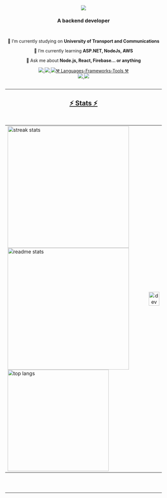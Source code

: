 <h1 align="center">
    <img src="https://readme-typing-svg.herokuapp.com/?font=Righteous&size=35&center=true&vCenter=true&width=500&height=70&duration=4000&lines=Hi+There!+👋;+I'm+Quan+Nguyen!;" />
</h1>

<h3 align="center">A backend developer</h3>

<br/>

<div align="center">
 
 🔭 I’m currently studying on **University of Transport and Communications**
 
 🌱 I’m currently learning **ASP.NET, NodeJs, AWS**

💬 Ask me about **Node.js, React, Firebase... or anything**

 </div>
 
<div align="center"> 
  <a href="mailto:quan.nguyen.se@gmail.com">
    <img src="https://img.shields.io/badge/Gmail-333333?style=for-the-badge&logo=gmail&logoColor=red" />
  </a>
  <a href="https://www.linkedin.com/in/quan-nguyen-hoang-se" />
    <img src="https://img.shields.io/badge/LinkedIn-0077B5?style=for-the-badge&logo=linkedin&logoColor=white" target="_blank/>
  </a>
  <a href="https://www.facebook.com/hoangqwan" />
    	<img src="https://img.shields.io/badge/Facebook-1877F2?style=for-the-badge&logo=facebook&logoColor=white" target="_blank/>
  </a>
</div>

 <hr/>
 
<h2 align="center">⚒️ Languages-Frameworks-Tools ⚒️</h2>
<br/>
<div align="center">
    <img src="https://skillicons.dev/icons?i=react,bootstrap,mui,html,css,vscode,github,figma,tailwind,git,r" />
    <img src="https://skillicons.dev/icons?i=nodejs,python,javascript,typescript,express,firebase,mongodb,c,java,nextjs,mysql,flask" /><br>
</div>

<br/>


<hr/>

<h2 align="center">⚡ Stats ⚡</h2>
<br>
<div align=center>
  <table style="width:100%;">
  <tr>
    <td>
      <img width=390 src="https://streak-stats.demolab.com?user=QuanNguyenSE&theme=react&border_radius=10" alt="streak stats"/>
  
  <img width=390 src="https://github-readme-stats.vercel.app/api?username=QuanNguyenSE&count_private=true&show_icons=true&theme=react&rank_icon=github&border_radius=10" alt="readme stats" />
  <br/>
  <img width=325 align="center" src="https://github-readme-stats-salesp07.vercel.app/api/top-langs/?username=QuanNguyenSE&hide=HTML&langs_count=8&layout=compact&theme=react&border_radius=10&size_weight=0.5&count_weight=0.5&exclude_repo=github-readme-stats" alt="top langs" />
    </td>
    <td>
      <p align="center"> 
        <img src="https://cdn.dribbble.com/users/1059583/screenshots/4171367/coding-freak.gif" alt="dev" width="100%"/>
      </p>
    </td>
  </tr>
</table>
</div>

<br/><br/>

<hr/>
